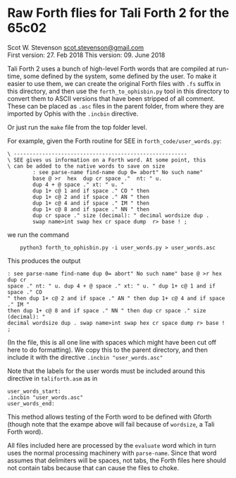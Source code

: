 # Raw Forth flies for Tali Forth 2 for the 65c02  
Scot W. Stevenson <scot.stevenson@gmail.com>   
First version: 27. Feb 2018
This version: 09. June 2018

Tali Forth 2 uses a bunch of high-level Forth words that are compiled at
run-time, some defined by the system, some defined by the user. To make it
easier to use them, we can create the original Forth files with `.fs` suffix in
this directory, and then use the `forth_to_ophisbin.py` tool in this directory
to convert them to ASCII versions that have been stripped of all comment. These
can be placed as `.asc` files in the parent folder, from where they are imported
by Ophis with the `.incbin` directive.

Or just run the `make` file from the top folder level.

For example, given the Forth routine for SEE in `forth_code/user_words.py`:
```
\ -------------------------------------------------------
\ SEE gives us information on a Forth word. At some point, this
\ can be added to the native words to save on size
        : see parse-name find-name dup 0= abort" No such name"
        base @ >r  hex  dup cr space ."  nt: " u.
        dup 4 + @ space ." xt: " u. "
        dup 1+ c@ 1 and if space ." CO " then
        dup 1+ c@ 2 and if space ." AN " then
        dup 1+ c@ 4 and if space ." IM " then
        dup 1+ c@ 8 and if space ." NN " then
        dup cr space ." size (decimal): " decimal wordsize dup .
        swap name>int swap hex cr space dump  r> base ! ;
```
we run the command
```
	python3 forth_to_ophisbin.py -i user_words.py > user_words.asc
```
This produces the output
```
: see parse-name find-name dup 0= abort" No such name" base @ >r hex dup cr
space ." nt: " u. dup 4 + @ space ." xt: " u. " dup 1+ c@ 1 and if space ." CO
" then dup 1+ c@ 2 and if space ." AN " then dup 1+ c@ 4 and if space ." IM "
then dup 1+ c@ 8 and if space ." NN " then dup cr space ." size (decimal): "
decimal wordsize dup . swap name>int swap hex cr space dump r> base ! ; 
```
(In the file, this is all one line with spaces which might have been cut off
here to do formatting). We copy this to the parent directory, and then include
it with the directive `.incbin "user_words.asc"`

Note that the labels for the user words must be included around this directive
in `taliforth.asm` as in
```
user_words_start:
.incbin "user_words.asc"
user_words_end:
```

This method allows testing of the Forth word to be defined with Gforth (though
note that the exampe above will fail because of `wordsize`, a Tali Forth word). 

All files included here are processed by the `evaluate` word which in turn uses
the normal processing machinery with `parse-name`. Since that word assumes that
delimiters will be spaces, not tabs, the Forth files here should not contain
tabs because that can cause the files to choke.
